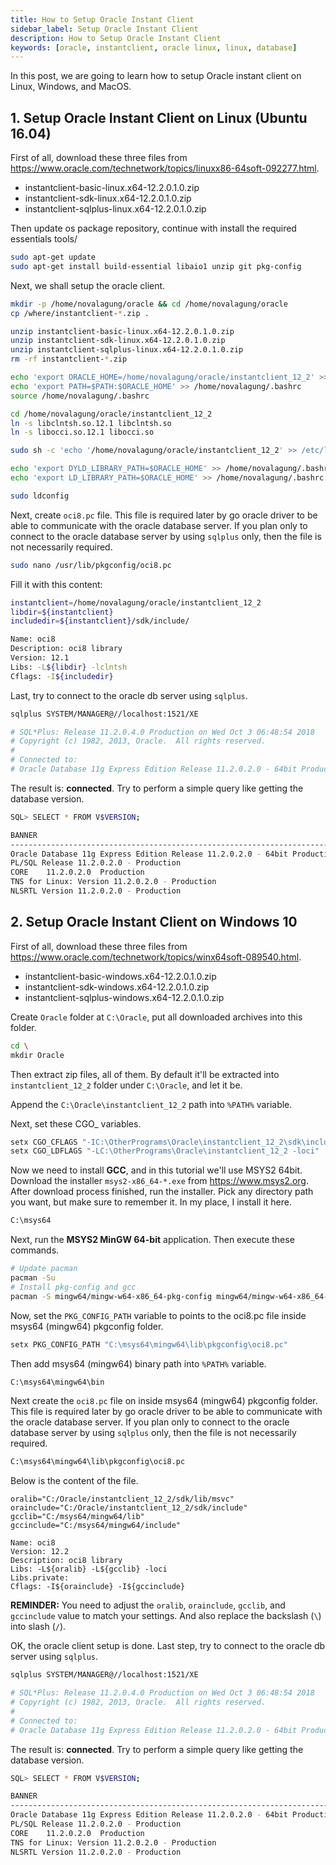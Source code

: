 ```yaml
---
title: How to Setup Oracle Instant Client
sidebar_label: Setup Oracle Instant Client
description: How to Setup Oracle Instant Client
keywords: [oracle, instantclient, oracle linux, linux, database]
---
```


In this post, we are going to learn how to setup Oracle instant client on Linux, Windows, and MacOS.

## 1. Setup Oracle Instant Client on Linux (Ubuntu 16.04)

First of all, download these three files from https://www.oracle.com/technetwork/topics/linuxx86-64soft-092277.html.

- instantclient-basic-linux.x64-12.2.0.1.0.zip
- instantclient-sdk-linux.x64-12.2.0.1.0.zip
- instantclient-sqlplus-linux.x64-12.2.0.1.0.zip

Then update os package repository, continue with install the required essentials tools/

```bash
sudo apt-get update
sudo apt-get install build-essential libaio1 unzip git pkg-config
```

Next, we shall setup the oracle client.

```bash
mkdir -p /home/novalagung/oracle && cd /home/novalagung/oracle
cp /where/instantclient-*.zip .

unzip instantclient-basic-linux.x64-12.2.0.1.0.zip
unzip instantclient-sdk-linux.x64-12.2.0.1.0.zip
unzip instantclient-sqlplus-linux.x64-12.2.0.1.0.zip
rm -rf instantclient-*.zip

echo 'export ORACLE_HOME=/home/novalagung/oracle/instantclient_12_2' >> /home/novalagung/.bashrc
echo 'export PATH=$PATH:$ORACLE_HOME' >> /home/novalagung/.bashrc
source /home/novalagung/.bashrc

cd /home/novalagung/oracle/instantclient_12_2
ln -s libclntsh.so.12.1 libclntsh.so
ln -s libocci.so.12.1 libocci.so

sudo sh -c 'echo '/home/novalagung/oracle/instantclient_12_2' >> /etc/ld.so.conf.d/oracle-instantclient.conf'

echo 'export DYLD_LIBRARY_PATH=$ORACLE_HOME' >> /home/novalagung/.bashrc
echo 'export LD_LIBRARY_PATH=$ORACLE_HOME' >> /home/novalagung/.bashrc

sudo ldconfig
```

Next, create `oci8.pc` file. This file is required later by go oracle driver to be able to communicate with the oracle database server. If you plan only to connect to the oracle database server by using `sqlplus` only, then the file is not necessarily required.

```bash
sudo nano /usr/lib/pkgconfig/oci8.pc
```

Fill it with this content:

```bash
instantclient=/home/novalagung/oracle/instantclient_12_2
libdir=${instantclient}
includedir=${instantclient}/sdk/include/

Name: oci8
Description: oci8 library
Version: 12.1
Libs: -L${libdir} -lclntsh
Cflags: -I${includedir}
```

Last, try to connect to the oracle db server using `sqlplus`.

```bash
sqlplus SYSTEM/MANAGER@//localhost:1521/XE

# SQL*Plus: Release 11.2.0.4.0 Production on Wed Oct 3 06:48:54 2018
# Copyright (c) 1982, 2013, Oracle.  All rights reserved.
# 
# Connected to:
# Oracle Database 11g Express Edition Release 11.2.0.2.0 - 64bit Production
```

The result is: **connected**. Try to perform a simple query like getting the database version.

```bash
SQL> SELECT * FROM V$VERSION;

BANNER
--------------------------------------------------------------------------------
Oracle Database 11g Express Edition Release 11.2.0.2.0 - 64bit Production
PL/SQL Release 11.2.0.2.0 - Production
CORE	11.2.0.2.0	Production
TNS for Linux: Version 11.2.0.2.0 - Production
NLSRTL Version 11.2.0.2.0 - Production
```

## 2. Setup Oracle Instant Client on Windows 10

First of all, download these three files from https://www.oracle.com/technetwork/topics/winx64soft-089540.html.

- instantclient-basic-windows.x64-12.2.0.1.0.zip
- instantclient-sdk-windows.x64-12.2.0.1.0.zip
- instantclient-sqlplus-windows.x64-12.2.0.1.0.zip

Create `Oracle` folder at `C:\Oracle`, put all downloaded archives into this folder.

```bash
cd \
mkdir Oracle
```

Then extract zip files, all of them. By default it'll be extracted into `instantclient_12_2` folder under `C:\Oracle`, and let it be.

Append the `C:\Oracle\instantclient_12_2` path into `%PATH%` variable.

Next, set these CGO_ variables.

```bash
setx CGO_CFLAGS "-IC:\OtherPrograms\Oracle\instantclient_12_2\sdk\include"
setx CGO_LDFLAGS "-LC:\OtherPrograms\Oracle\instantclient_12_2 -loci"
```

Now we need to install **GCC**, and in this tutorial we'll use MSYS2 64bit. Download the installer `msys2-x86_64-*.exe` from https://www.msys2.org. After download process finished, run the installer. Pick any directory path you want, but make sure to remember it. In my place, I install it here.

```bash
C:\msys64
```

Next, run the **MSYS2 MinGW 64-bit** application. Then execute these commands.

```bash
# Update pacman
pacman -Su
# Install pkg-config and gcc
pacman -S mingw64/mingw-w64-x86_64-pkg-config mingw64/mingw-w64-x86_64-gcc
```

Now, set the `PKG_CONFIG_PATH` variable to points to the oci8.pc file inside msys64 (mingw64) pkgconfig folder.

```bash
setx PKG_CONFIG_PATH "C:\msys64\mingw64\lib\pkgconfig\oci8.pc"
```

Then add msys64 (mingw64) binary path into `%PATH%` variable.

```bash
C:\msys64\mingw64\bin
```

Next create the `oci8.pc` file on inside msys64 (mingw64) pkgconfig folder. This file is required later by go oracle driver to be able to communicate with the oracle database server. If you plan only to connect to the oracle database server by using `sqlplus` only, then the file is not necessarily required.

```bash
C:\msys64\mingw64\lib\pkgconfig\oci8.pc
```

Below is the content of the file.

```
oralib="C:/Oracle/instantclient_12_2/sdk/lib/msvc"
orainclude="C:/Oracle/instantclient_12_2/sdk/include"
gcclib="C:/msys64/mingw64/lib"
gccinclude="C:/msys64/mingw64/include"

Name: oci8
Version: 12.2
Description: oci8 library
Libs: -L${oralib} -L${gcclib} -loci
Libs.private:
Cflags: -I${orainclude} -I${gccinclude}
```

**REMINDER:** You need to adjust the `oralib`, `orainclude`, `gcclib`, and `gccinclude` value to match your settings. And also replace the backslash (`\`) into slash (`/`).

OK, the oracle client setup is done. Last step, try to connect to the oracle db server using `sqlplus`.

```bash
sqlplus SYSTEM/MANAGER@//localhost:1521/XE

# SQL*Plus: Release 11.2.0.4.0 Production on Wed Oct 3 06:48:54 2018
# Copyright (c) 1982, 2013, Oracle.  All rights reserved.
# 
# Connected to:
# Oracle Database 11g Express Edition Release 11.2.0.2.0 - 64bit Production
```

The result is: **connected**. Try to perform a simple query like getting the database version.

```bash
SQL> SELECT * FROM V$VERSION;

BANNER
--------------------------------------------------------------------------------
Oracle Database 11g Express Edition Release 11.2.0.2.0 - 64bit Production
PL/SQL Release 11.2.0.2.0 - Production
CORE	11.2.0.2.0	Production
TNS for Linux: Version 11.2.0.2.0 - Production
NLSRTL Version 11.2.0.2.0 - Production
```
